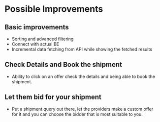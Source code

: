 # Possible Improvements

## Basic improvements

- Sorting and advanced filtering
- Connect with actual BE
- Incremental data fetching from API while showing the fetched results

## Check Details and Book the shipment

- Ability to click on an offer check the details and being able to book the shipment.

## Let them bid for your shipment

- Put a shipment query out there, let the providers make a custom offer for it and you can choose the bidder that is most suitable to you.